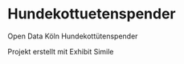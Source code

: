 # Hundekottuetenspender
Open Data Köln Hundekottütenspender 

Projekt erstellt mit Exhibit Simile 

